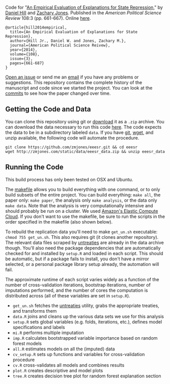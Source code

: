 Code for "[An Empirical Evaluation of Explanations for State Repression](http://zmjones.com/static/papers/eeesr_manuscript.pdf)," by [Daniel Hill](http://myweb.fsu.edu/dwh06c/) and [Zachary Jones](http://zmjones.com). Published in the *American Political Science Review* 108:3 (pp. 661-667). Online [here](http://journals.cambridge.org/action/displayAbstract?fromPage=online&aid=9327383&fulltextType=RA&fileId=S0003055414000306).

	@article{hill2014empirical,
	  title={An Empirical Evaluation of Explanations for State Repression},
	  author={Hill Jr., Daniel W. and Jones, Zachary M.},
	  journal={American Political Science Reivew},
	  year={2014},
	  volume={108},
	  issue={3},
	  pages={661-687}
	}

[Open an issue](https://github.com/zmjones/eeesr/issues/new) or send me an [email](mailto:zmj@zmjones.com) if you have any problems or suggestions. This repository contains the complete history of the manuscript and code since we started the project. You can look at the [commits](https://github.com/zmjones/eeesr/commits/master) to see how the paper changed over time.

## Getting the Code and Data

You can clone this repository using git or [download](https://github.com/zmjones/eeesr/archive/master.zip) it as a `.zip` archive. You can download the data necessary to run this code [here](http://zmjones.com/static/data/eeesr_data.zip). The code expects the data to be in a subdirectory labeled `data`. If you have [git](http://git-scm.com/), [wget](https://www.gnu.org/software/wget/), and unzip available, the following code will automate the procedure.

	git clone https://github.com/zmjones/eeesr.git && cd eeesr
	wget http://zmjones.com/static/data/eeesr_data.zip && unzip eeesr_data

## Running the Code

This build process has only been tested on OSX and Ubuntu.

The [makefile](https://github.com/zmjones/eeesr/blob/master/makefile) allows you to build everything with one command, or to only build subsets of the entire project. You can build everything: `make all`, the paper only: `make paper`, the analysis only `make analysis`, or the data only `make data`. Note that the analysis is very computationally intensive and should probably be run on a cluster. We used [Amazon's Elastic Compute Cloud](http://aws.amazon.com/ec2/). If you don't want to use the makefile, be sure to run the scripts in the order specified in the makefile (also shown below). 

To rebuild the replication data you'll need to make `get_un.sh` executable: `chmod 755 get_un.sh`. This also requires git (it clones another repository). The relevant data files scraped by [untreaties](http://github.com/zmjones/untreaties/) are already in the data archive though. You'll also need the package dependencies that are automatically checked for and installed by `setup.R` and loaded in each script. This should be automatic, but if a package fails to install, you don't have a mirror selected, or a personal package library setup already, the automation will fail.

The approximate runtime of each script varies widely as a function of the number of cross-validation iterations, bootstrap iterations, number of imputations performed, and the number of cores the computation is distributed across (all of these variables are set in `setup.R`).

 - `get_un.sh` fetches the [untreaties](http://github.com/zmjones/untreaties) utility, grabs the appropriate treaties, and transforms them
 - `data.R` joins and cleans up the various data sets we use for this analysis
 - `setup.R` sets global variables (e.g. folds, iterations, etc.), defines model specifications and labels
 - `mi.R` performs multiple imputation
 - `imp.R` calculates bootstrapped variable importance based on random forest models
 - `all.R` estimates models on all the (imputed) data
 - `cv_setup.R` sets up functions and variables for cross-validation procedure
 - `cv.R` cross-validates all models and combines results
 - `plot.R` creates descriptive and model plots
 - `tree.R` creates decision tree plot for random forest explanation section
